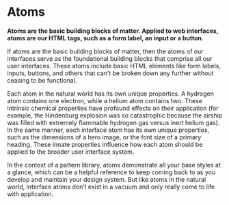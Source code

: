 # Atoms

**Atoms are the basic building blocks of matter. Applied to web interfaces, atoms are our HTML tags, such as a form label, an input or a button.**

If atoms are the basic building blocks of matter, then the atoms of our interfaces serve as the foundational building blocks that comprise all our user interfaces. These atoms include basic HTML elements like form labels, inputs, buttons, and others that can’t be broken down any further without ceasing to be functional.

Each atom in the natural world has its own unique properties. A hydrogen atom contains one electron, while a helium atom contains two. These intrinsic chemical properties have profound effects on their application \(for example, the Hindenburg explosion was so catastrophic because the airship was filled with extremely flammable hydrogen gas versus inert helium gas\). In the same manner, each interface atom has its own unique properties, such as the dimensions of a hero image, or the font size of a primary heading. These innate properties influence how each atom should be applied to the broader user interface system.

In the context of a pattern library, atoms demonstrate all your base styles at a glance, which can be a helpful reference to keep coming back to as you develop and maintain your design system. But like atoms in the natural world, interface atoms don’t exist in a vacuum and only really come to life with application.

